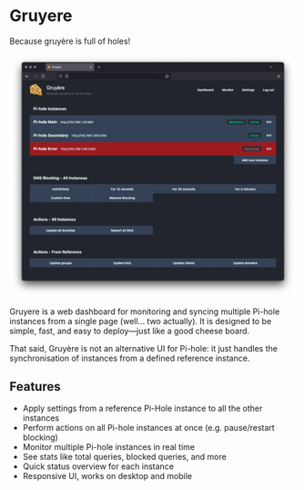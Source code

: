 # Gruyere

Because gruyère is full of holes!

![](assets/ui.webp)

Gruyere is a web dashboard for monitoring and syncing multiple Pi-hole instances from a single page (well... two actually). It is designed to be simple, fast, and easy to deploy—just like a good cheese board.

That said, Gruyère is not an alternative UI for Pi-hole: it just handles the synchronisation of instances from a defined reference instance.

## Features

- Apply settings from a reference Pi-Hole instance to all the other instances
- Perform actions on all Pi-hole instances at once (e.g. pause/restart blocking)
- Monitor multiple Pi-hole instances in real time
- See stats like total queries, blocked queries, and more
- Quick status overview for each instance
- Responsive UI, works on desktop and mobile
